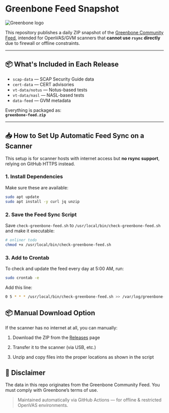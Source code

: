 # Greenbone Feed Snapshot

![Greenbone logo](https://www.greenbone.net/wp-content/uploads/Gb_New-logo_horizontal_head.png)

This repository publishes a daily ZIP snapshot of the [Greenbone Community Feed](https://www.greenbone.net/en/community-edition/), intended for OpenVAS/GVM scanners that **cannot use `rsync` directly** due to firewall or offline constraints.

---

## 📦 What's Included in Each Release

- `scap-data` — SCAP Security Guide data
- `cert-data` — CERT advisories
- `vt-data/notus` — Notus-based tests
- `vt-data/nasl` — NASL-based tests
- `data-feed` — GVM metadata

Everything is packaged as:  
**`greenbone-feed.zip`**

---

## 📥 How to Set Up Automatic Feed Sync on a Scanner

This setup is for scanner hosts with internet access but **no rsync support**, relying on GitHub HTTPS instead.

### 1. Install Dependencies

Make sure these are available:

```bash
sudo apt update
sudo apt install -y curl jq unzip
```

### 2. Save the Feed Sync Script

Save ```check-greenbone-feed.sh``` to ```/usr/local/bin/check-greenbone-feed.sh``` and make it executable:

```bash
# onliner todo
chmod +x /usr/local/bin/check-greenbone-feed.sh
```

### 3. Add to Crontab

To check and update the feed every day at 5:00 AM, run:

```bash
sudo crontab -e
```

Add this line:
```bash
0 5 * * * /usr/local/bin/check-greenbone-feed.sh >> /var/log/greenbone-feed-check.log 2>&1
```
## 📦 Manual Download Option

If the scanner has no internet at all, you can manually:

1. Download the ZIP from the [Releases](https://github.com/Kyrd0x/greenbone-feed/releases) page

2. Transfer it to the scanner (via USB, etc.)

3. Unzip and copy files into the proper locations as shown in the script

## 🔐 Disclaimer
The data in this repo originates from the Greenbone Community Feed.
You must comply with Greenbone’s terms of use.

> Maintained automatically via GitHub Actions — for offline & restricted OpenVAS environments.